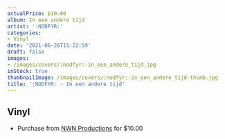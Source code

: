 ```yaml
---
actualPrice: $10.00
album: In een andere tijd
artist: ':NODFYR:'
categories:
- Vinyl
date: '2021-06-26T15:22:59'
draft: false
images:
- /images/covers/:nodfyr:-in_een_andere_tijd.jpg
inStock: true
thumbnailImage: /images/covers/:nodfyr:-in_een_andere_tijd-thumb.jpg
title: ':NODFYR: - In een andere tijd'
---
```


## Vinyl
* Purchase from [NWN Productions](http://shop.nwnprod.com/index.php?route=product/product&path=76&product_id=13865&sort=pd.name&order=ASC) for $10.00
